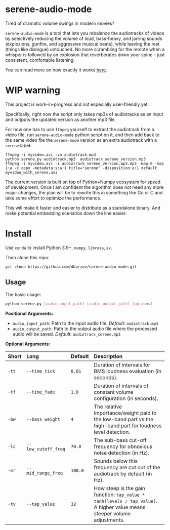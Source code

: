 # serene-audio-mode

Tired of dramatic volume swings in modern movies? 

 `serene-audio-mode` is a tool that lets you rebalance the audiotracks of videos by selectively reducing the volume of loud, bass-heavy, and jarring sounds (explosions, gunfire, and aggressive musical beats), while leaving the rest (things like dialogue) untouched. No more scrambling for the remote when a whisper is followed by an explosion that reverberates down your spine – just consistent, comfortable listening.

You can read more on how exactly it works [here](https://github.com/dborzov/serene-audio-mode).


# WIP warning

This project is work-in-progress and not especially user-friendly yet. 

Specifically, right now the script only takes mp3s of audiotracks as an input and outputs the updated version as another mp3 file.

For now one has to use `ffmpeg` yourself to extract the audiotrack from a video file, run `serene-audio-mode` python script on it, and then add back to the same video file the `serene-mode` version as an extra audiotrack with a `serene` label:

```
ffmpeg -i myvideo.avi -vn audiotrack.mp3
python serene.py audiotrack.mp3  audiotrack_serene_version.mp3
ffmpeg -i myvideo.avi -i audiotrack_serene_version.mp3.mp3 -map 0 -map 1:a -c copy -metadata:s:a:1 title="serene" -disposition:a:1 default myvideo_with_serene.avi
```

 The current version is built on top of Python+Numpy ecosystem for speed of development.  Once I am confident the algorithm does not need any more major changes, the plan will be to rewrite this in something like Go or C and take some effort to optimize the performance. 

This will make it faster and easier to distribute as a standalone binary. And make potential embedding scenarios down the line easier.



# Install

Use `conda` to install Python 3.9+, `numpy`, `librosa`, `av`. 

Then clone this repo:

```
git clone https://github.com/dborzov/serene-audio-mode.git
```

## Usage

The basic usage:

```bash
python serene.py [audio_input_path] [audio_output_path] [options]
```

**Positional Arguments:**

*   `audio_input_path`: Path to the input audio file. *Default:* `audiotrack.mp3`
*   `audio_output_path`: Path to the output audio file where the processed audio will be saved. *Default:* `audiotrack_serene.mp3`

**Optional Arguments:**

| Short | Long              | Default | Description                                                                                                                               |
| :---- | :---------------- | :------ | :---------------------------------------------------------------------------------------------------------------------------------------- |
| `-tt` | `--time_tick`     | `0.01`  | Duration of intervals for RMS loudness evaluation (in seconds).                                                                         |
| `-tf` | `--time_fade`     | `1.0`   | Duration of intervals of constant volume configuration (in seconds).                                                                    |
| `-bw` | `--bass_weight`   | `4`     | The relative importance/weight paid to the low-band part vs the high-band part for loudness level detection.                          |
| `-lc` | `--low_cutoff_freq` | `70.0`  | The sub-bass cut-off frequency for obnoxious noise detection (in Hz).                                                                 |
| `-mr` | `--mid_range_freq` | `100.0` | Sounds below this frequency are cut out of the audiotrack by default (in Hz).                                                          |
| `-tv` | `--tap_value`     | `32`    | How steep is the gain function: `tap_value * tanh(levels / tap_value)`. A higher value means steeper volume adjustments. |



